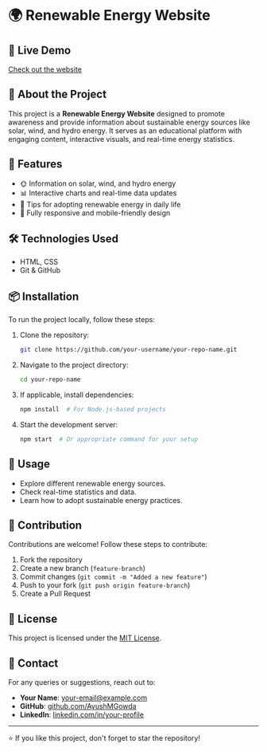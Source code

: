 # 🌍 Renewable Energy Website

## 🔗 Live Demo
[Check out the website](https://ayushmgowda.github.io/CHE110-Renewable-Energy-Project/)

## 📌 About the Project
This project is a **Renewable Energy Website** designed to promote awareness and provide information about sustainable energy sources like solar, wind, and hydro energy. It serves as an educational platform with engaging content, interactive visuals, and real-time energy statistics.

## 🚀 Features
- 🌞 Information on solar, wind, and hydro energy
- 📊 Interactive charts and real-time data updates
- 🌱 Tips for adopting renewable energy in daily life
- 📱 Fully responsive and mobile-friendly design

## 🛠️ Technologies Used
- HTML, CSS
- Git & GitHub

## 📦 Installation
To run the project locally, follow these steps:

1. Clone the repository:
   ```sh
   git clone https://github.com/your-username/your-repo-name.git
   ```
2. Navigate to the project directory:
   ```sh
   cd your-repo-name
   ```
3. If applicable, install dependencies:
   ```sh
   npm install  # For Node.js-based projects
   ```
4. Start the development server:
   ```sh
   npm start  # Or appropriate command for your setup
   ```

## 📜 Usage
- Explore different renewable energy sources.
- Check real-time statistics and data.
- Learn how to adopt sustainable energy practices.

## 🤝 Contribution
Contributions are welcome! Follow these steps to contribute:
1. Fork the repository
2. Create a new branch (`feature-branch`)
3. Commit changes (`git commit -m "Added a new feature"`)
4. Push to your fork (`git push origin feature-branch`)
5. Create a Pull Request

## 📝 License
This project is licensed under the [MIT License](LICENSE).

## 📧 Contact
For any queries or suggestions, reach out to:
- **Your Name**: [your-email@example.com](mailto:your-email@example.com)
- **GitHub**: [github.com/AyushMGowda](https://github.com/AyushMGowda)
- **LinkedIn**: [linkedin.com/in/your-profile](https://linkedin.com/in/your-profile)

---
⭐ If you like this project, don't forget to star the repository!
